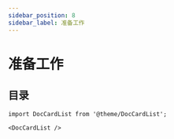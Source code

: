```yaml
---
sidebar_position: 8
sidebar_label: 准备工作
---
```


# 准备工作



## 目录

```mdx-code-block
import DocCardList from '@theme/DocCardList';

<DocCardList />
```
